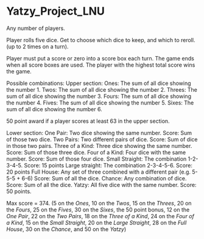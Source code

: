 # Yatzy_Project_LNU

Any number of players.

Player rolls five dice. Get to choose which dice to keep, and which to reroll. (up to 2 times on a turn).

Player must put a score or zero into a score box each turn. The game ends when all score boxes are used. The player with the highest total score wins the game.

Possible combinations:
  Upper section:
    Ones: The sum of all dice showing the number 1.
    Twos: The sum of all dice showing the number 2.
    Threes: The sum of all dice showing the number 3.
    Fours: The sum of all dice showing the number 4.
    Fives: The sum of all dice showing the number 5.
    Sixes: The sum of all dice showing the number 6.

50 point award if a player scores at least 63 in the upper section.

  Lower section:
    One Pair: Two dice showing the same number. Score: Sum of those two dice.
    Two Pairs: Two different pairs of dice. Score: Sum of dice in those two pairs.
    Three of a Kind: Three dice showing the same number. Score: Sum of those three dice.
    Four of a Kind: Four dice with the same number. Score: Sum of those four dice.
    Small Straight: The combination 1-2-3-4-5. Score: 15 points
    Large straight: The combination 2-3-4-5-6. Score: 20 points
    Full House: Any set of three combined with a different pair (e.g. 5-5-5 + 6-6) Score: Sum of all the dice.
    Chance: Any combination of dice. Score: Sum of all the dice.
    Yatzy: All five dice with the same number. Score: 50 points.

Max score = 374. (5 on the _Ones_, 
                  10 on the _Twos_, 
                  15 on the _Threes_,
                  20 on the _Fours_, 
                  25 on the _Fives_, 
                  30 on the _Sixes_, 
                  the 50 point bonus, 
                  12 on the _One Pair_, 
                  22 on the _Two Pairs_, 
                  18 on the _Three of a Kind_, 
                  24 on the _Four of a Kind_, 
                  15 on the _Small Straight_, 
                  20 on the _Large Straight_, 
                  28 on the _Full House_, 
                  30 on the _Chance_, 
                  and 50 on the _Yatzy_)
